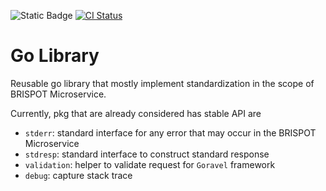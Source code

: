 ![Static Badge](https://img.shields.io/badge/version-1.22-1daacd?logo=go&logoColor=1daacd)
[![CI Status](https://github.com/brispot/go-lib/workflows/CI/badge.svg)](https://github.com/brispot/go-lib/actions)

# Go Library
Reusable go library that mostly implement standardization in the scope of BRISPOT Microservice.

Currently, pkg that are already considered has stable API are
- `stderr`: standard interface for any error that may occur in the BRISPOT Microservice
- `stdresp`: standard interface to construct standard response
- `validation`: helper to validate request for `Goravel` framework
- `debug`: capture stack trace
